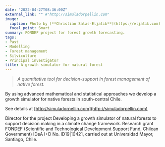 ```yaml
---
date: "2022-04-27T08:36:00Z"
external_link: "" #"http://simuladorpellin.com"
image:
  caption: Photo by [**Christian Salas-Eljatib**](https://eljatib.com)
  focal_point: Smart
summary: FONDEF project for forest growth forecasting.
tags:
- Past
- Modelling
- Forest management
- Silviculture
- Principal investigator
title: A growth simulator for natural forest
---
```


> *A quantitative tool for decision-support in forest management of native forest.*

By using advanced mathematical and statistical approaches we develop a  growth simulator for native forests  in south-central Chile.

See details at [http://simuladorpellin.com](http://simuladorpellin.com)

Director for the project Developing a growth simulator of natural forests to support decision making in a climate change framework. 
  Research grant FONDEF (Scientific and Technological Development
  Support Fund, Chilean Government) IDeA I+D No. ID19|10421, 
 carried out at Universidad Mayor, Santiago, Chile.



<!--- 
(see details here `http://simuladorpellin.com`)
-->